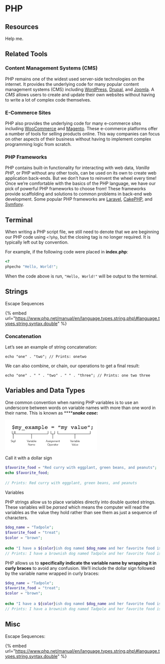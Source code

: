 # PHP

## Resources

Help me. 

## Related Tools

### Content Management Systems \(CMS\)

PHP remains one of the widest used server-side technologies on the internet. It provides the underlying code for many popular content management systems \(CMS\) including [WordPress](https://wordpress.com/), [Drupal](https://www.drupal.org/), and [Joomla](https://www.joomla.org/). A _CMS_ allows users to create and update their own websites without having to write a lot of complex code themselves.

### E-Commerce Sites

PHP also provides the underlying code for many e-commerce sites including [WooCommerce](https://woocommerce.com/) and [Magento](https://magento.com/). These e-commerce platforms offer a number of tools for selling products online. This way companies can focus on other aspects of their business without having to implement complex programming logic from scratch.

### PHP Frameworks

PHP contains built-in functionality for interacting with web data, _Vanilla PHP_, or PHP without any other tools, can be used on its own to create web application back-ends. But we don’t have to reinvent the wheel every time! Once we’re comfortable with the basics of the PHP language, we have our pick of powerful PHP frameworks to choose from! These frameworks provide scaffolding and solutions to common problems in back-end web development. Some popular PHP frameworks are [Laravel](https://laravel.com/), [CakePHP](https://cakephp.org/), and [Symfony](https://symfony.com/).

## Terminal

When writing a PHP script file, we still need to denote that we are beginning our PHP code using `<?php`, but the closing tag is no longer required. It is typically left out by convention.

For example, if the following code were placed in **index.php**:

```php
<?
phpecho "Hello, World!";
```

When the code above is run, `"Hello, World!"` will be output to the terminal.

## Strings

Escape Sequences

{% embed url="https://www.php.net/manual/en/language.types.string.php\#language.types.string.syntax.double" %}

### Concatenation

 Let’s see an example of string concatenation:

```text
echo "one" . "two"; // Prints: onetwo
```

We can also combine, or chain, our operations to get a final result:

```text
echo "one" . " " . "two" . " " . "three"; // Prints: one two three
```



## Variables and Data Types

One common convention when naming PHP variables is to use an underscore between words on variable names with more than one word in their name. This is known as ****_**snake case**_**:**

![](../../.gitbook/assets/image%20%28446%29.png)

Call it with a dollar sign

```php
$favorite_food = "Red curry with eggplant, green beans, and peanuts";
echo $favorite_food; 

// Prints: Red curry with eggplant, green beans, and peanuts
```

Variables

PHP strings allow us to place variables directly into double quoted strings. These variables will be _parsed_ which means the computer will read the variables as the value they hold rather than see them as just a sequence of characters.

```php
$dog_name = "Tadpole";
$favorite_food = "treat";
$color = "brown";
 
echo "I have a ${color}ish dog named $dog_name and her favorite food is ${favorite_food}s.";
// Prints: I have a brownish dog named Tadpole and her favorite food is treats.
```

 PHP allows us to **specifically indicate the variable name by wrapping it in curly braces** to avoid any confusion. We’ll include the dollar sign followed by the variable name wrapped in curly braces:

```php
$dog_name = "Tadpole";
$favorite_food = "treat";
$color = "brown";
 
echo "I have a ${color}ish dog named $dog_name and her favorite food is ${favorite_food}s.";
// Prints: I have a brownish dog named Tadpole and her favorite food is treats.
```



## Misc

Escape Sequences:

{% embed url="https://www.php.net/manual/en/language.types.string.php\#language.types.string.syntax.double" %}



